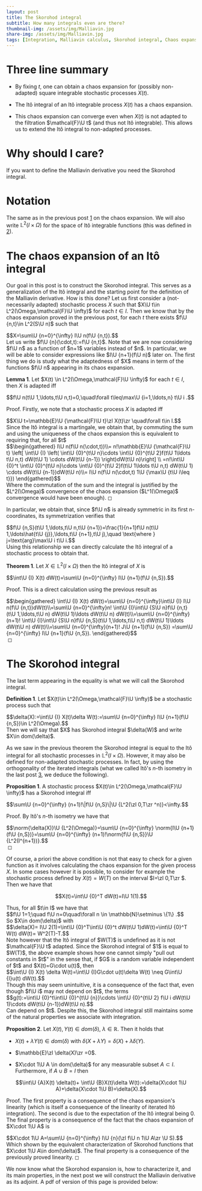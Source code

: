 ```yaml
---
layout: post
title: The Skorohod integral
subtitle: How many integrals even are there?
thumbnail-img: /assets/img/Malliavin.jpg
share-img: /assets/img/Malliavin.jpg
tags: [Integration, Malliavin calculus, Skorohod integral, Chaos expansion, Itô integral, Stochastic Calculus]
---
```


#  Three line summary

-   By fixing $t$, one can obtain a chaos expansion for (possibly
    non-adapted) square integrable stochastic processes $X(t)$.

-   The Itô integral of an Itô integrable process $X(t)$ has a chaos
    expansion.

-   This chaos expansion can converge even when $X(t)$ is not adapted to
    the filtration $\mathcal{F}\U t$ (and thus not Itô integrable). This
    allows us to extend the Itô integral to non-adapted processes.

# Why should I care?

If you want to define the Malliavin derivative you need the Skorohod
integral.

# Notation

The same as in the previous post [1](https://liamllamazares.github.io/2022-05-26-Malliavin-Calculus-1/) on the chaos expansion. We
will also write $\mathbb{L}^2(I\times \Omega)$ for the space of Itô
integrable functions (this was defined in [2](https://liamllamazares.github.io/2022-05-26-The-Ito-integral/)).

# The chaos expansion of an Itô integral

Our goal in this post is to construct the Skorohod integral. This serves
as a generalization of the Itô integral and the starting point for the
definition of the Malliavin derivative. How is this done? Let us first
consider a (not-necessarily adapted) stochastic process $X$ such that
$X\U t\in L^2(\Omega,\mathcal{F}\U \infty)$ for each $t \in I$. Then we know
that by the chaos expansion proved in the previous post, for each $t$
there exists $f\U {n,t}\in L^2(S\U n)$ such that
<div>
 $$X=\sum\U {n=0}^{\infty} I\U n(f\U {n,t}).$$
</div>  Let us write
$f\U {n}(\cdot,t):=f\U {n,t}$. Note that we are now considering $f\U n$ as a
function of $n+1$ variables instead of $n$. In particular, we will be
able to consider expressions like $I\U {n+1}(f\U n)$ later on. The first
thing we do is study what the adaptedness of $X$ means in term of the
functions $f\U n$ appearing in its chaos expansion.


**Lemma 1**. Let $X(t) \in L^2(\Omega,\mathcal{F}\U \infty)$ for each
$t \in  I$, then $X$ is adapted iff
<div>
 $$f\U n(t\U 1,\ldots,t\U n,t)=0,\quad\forall t\leq\max\U {i=1,\ldots,n} t\U i .$$
</div> 



Proof. Firstly, we note that a stochastic process $X$ is adapted iff
<div>
 $$X\U t=\mathbb{E}\U {\mathcal{F}\U t}\zl X(t)\zr \quad\forall t\in I.$$
</div>  Since the
Itô integral is a martingale, we obtain that, by commuting the sum and
using the uniqueness of the chaos expansion this is equivalent to
requiring that, for all $t$ <div>
 $$\begin{gathered}
        I\U n(f\U n(\cdot,t))\\=    n!\mathbb{E}\U {\mathcal{F}\U t} \left[ \int\U {I} \left( \int\U {0}^{t\U n}\cdots \int\U {0}^{t\U 2}f(t\U 1\ldots t\U n,t) dW(t\U 1) \cdots dW(t\U {n-1}) \right)dW(t\U n)\right] \\
        =n!\int\U {0}^t \int\U {0}^{t\U n}\cdots \int\U {0}^{t\U 2}f(t\U 1\ldots t\U n,t) dW(t\U 1) \cdots dW(t\U {n-1})dW(t\U n)\\= I\U n(f\U n(\cdot,t) 1\U {\max\U {t\U i\leq t}})
    \end{gathered}$$
</div>  Where the commutation of the sum and the integral
is justified by the $L^2(\Omega)$ convergence of the chaos expansion
($L^1(\Omega)$ convergence would have been enough). ◻


In particular, we obtain that, since $f\U n$ is already symmetric in its
first n-coordinates, its symmetrization verifies that
<div>
 $$f\U {n,S}(t\U 1,\ldots,t\U n,t\U {n+1})=\frac{1}{n+1}f\U n(t\U 1,\ldots\hat{t\U {j}},\ldots,t\U {n+1},t\U j),\quad \text{where } j=\text{arg}\max\U i t\U i.$$
</div> 
Using this relationship we can directly calculate the Itô integral of a
stochastic process to obtain that.


**Theorem 1**. Let $X \in \mathbb{L}^2(I\times\Omega)$ then the Itô
integral of $X$ is
<div>
 $$\int\U {I} X(t) dW(t)=\sum\U {n=0}^{\infty} I\U {n+1}(f\U {n,S}).$$
</div> 



Proof. This is a direct calculation using the previous result as

<div>
 $$\begin{gathered}
        \int\U {I} X(t) dW(t)=\sum\U {n=0}^{\infty}\int\U {I} I\U n(f\U {n,t})dW(t)\\=\sum\U {n=0}^{\infty}n! \int\U {I}\int\U {S\U n}f\U {n,t}(t\U 1,\ldots,t\U n) dW(t\U 1)\ldots dW(t\U n) dW(t)\\=\sum\U {n=0}^{\infty}(n+1)! \int\U {I}\int\U {S\U n}f\U {n,S}(t\U 1,\ldots,t\U n,t) dW(t\U 1)\ldots dW(t\U n) dW(t)\\=\sum\U {n=0}^{\infty}(n+1)! J\U {n+1}(f\U {n,S}) =\sum\U {n=0}^{\infty}  I\U {n+1}(f\U {n,S}).
    \end{gathered}$$
</div>  ◻


# The Skorohod integral

The last term appearing in the equality is what we will call the
Skorohod integral.


**Definition 1**. Let $X(t)\in L^2(\Omega,\mathcal{F}\U \infty)$ be a
stochastic process such that
<div>
 $$\delta(X):=\int\U {I} X(t)\delta W(t):=\sum\U {n=0}^{\infty} I\U {n+1}(f\U {n,S})\in L^2(\Omega).$$
</div> 
Then we will say that $X$ has Skorohod integral $\delta(W)$ and write
$X\in dom(\delta)$.


As we saw in the previous theorem the Skorohod integral is equal to the
Itô integral for all stochastic processes in
$\mathbb{L}^2(I\times\Omega)$. However, it may also be defined for
non-adapted stochastic processes. In fact, by using the orthogonality of
the iterated integrals (what we called Itô's $n$-th isometry in the
last post [3](https://liamllamazares.github.io/2022-05-26-The-Ito-integral/), we deduce the following).


**Proposition 1**. A stochastic process
$X(t)\in L^2(\Omega,\mathcal{F}\U \infty)$ has a Skorohod integral iff
<div>
 $$\sum\U {n=0}^{\infty} (n+1)!\|f\U {n,S}\|\U {L^2(\zl 0,T\zr ^n)}<\infty.$$
</div> 



Proof. By Itô's $n$-th isometry we have that
<div>
 $$\norm{\delta(X)}\U {L^2(\Omega)}=\sum\U {n=0}^{\infty}  \norm{I\U {n+1}(f\U {n,S})}=\sum\U {n=0}^{\infty} (n+1)!\norm{f\U {n,S}}\U {L^2(I^{n+1})}.$$
</div>  ◻


Of course, a priori the above condition is not that easy to check for a
given function as it involves calculating the chaos expansion for the
given process $X$. In some cases however it is possible, to consider for
example the stochastic process defined by $X(t)=W(T)$ on the interval
$I=\zl 0,T\zr $. Then we have that <div>
 $$X(t)=\int\U {0}^T dW(t)=I\U 1(1).$$
</div>  Thus, for
all $t\in I$ we have that
<div>
 $$f\U 1=1;\quad f\U n=0\quad\forall n \in \mathbb{N}\setminus \{1\}  .$$
</div>  So
$X\in dom(\delta)$ with
<div>
 $$\delta(X)= I\U 2(1)=\int\U {0}^T\int\U {0}^t dW(t\U 1)dW(t)=\int\U {0}^T W(t) dW(t)= W^2(T)-T.$$
</div> 
Note however that the Itô integral of $W(T)$ is undefined as it is not
$\mathcal{F}\U t$ adapted. Since the Skorohod integral of $1$ is equal to
$W(T)$, the above example shows how one cannot simply "pull out
constants in $t$" in the sense that, if $G$ is a random variable
independent of $t$ and $X(t)=G\cdot u(t)$, then
<div>
 $$\int\U {I} X(t) \delta W(t)=\int\U {I}G\cdot u(t)\delta W(t) \neq G\int\U {I}u(t) dW(t).$$
</div> 
Though this may seem unintuitive, it is a consequence of the fact that,
even though $f\U i$ may not depend on $t$, the terms
<div>
 $$g(t):=\int\U {0}^t\int\U {0}^{t\U {n}}\cdots \int\U {0}^{t\U 2} f\U i dW(t\U 1)\cdots dW(t\U {n-1})dW(t\U n).$$
</div> 
Can depend on $t$. Despite this, the Skorohod integral still maintains
some of the natural properties we associate with integration.


**Proposition 2**. Let $X(t), Y(t)\in dom(\delta)$,
$\lambda \in {\mathbb R}$. Then it holds that

-   $X(t)+ \lambda Y(t) \in dom(\delta)$ with
    $\delta(X+\lambda Y)=\delta(X)+\lambda \delta(Y)$.

-   $\mathbb{E}\zl \delta(X)\zr =0$.

-   $X\cdot 1\U A \in dom(\delta)$ for any measurable subset
    $A \subset I$. Furthermore, if $A \cup B =I$ then
    <div>
 $$\int\U {A}X(t) \delta(t)+ \int\U {B}X(t)\delta W(t):=\delta(X\cdot 1\U A)+\delta(X\cdot 1\U B)=\delta(X).$$
</div> 



Proof. The first property is a consequence of the chaos expansion's
linearity (which is itself a consequence of the linearity of iterated
Itô integration). The second is due to the expectation of the Itô
integral being $0$. The final property is a consequence of the fact that
the chaos expansion of $X\cdot 1\U A$ is
<div>
 $$X\cdot 1\U A=\sum\U {n=0}^{\infty} I\U {n}(\zl f\U n 1\U A\zr \U S).$$
</div>  Which shown by
the equivalent characterization of Skorohod functions that
$X\cdot 1\U A\in dom(\delta)$. The final property is a consequence of the
previously proved linearity. ◻


We now know what the Skorohod expansion is, how to characterize it, and
its main properties, in the next post we will construct the Malliavin
derivative as its adjoint.
A pdf of version of this page is provided below:
<object data="/assets/Skohorod.pdf" width="1000" height="1000" type='application/pdf'></object>
